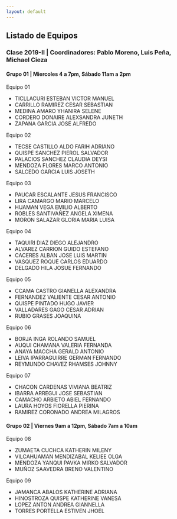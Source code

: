```yaml
---
layout: default
---
```

## Listado de Equipos

### Clase 2019-II  | Coordinadores: Pablo Moreno, Luis Peña, Michael Cieza

#### Grupo 01 | Miercoles 4 a 7pm, Sábado 11am a 2pm

Equipo 01
* TICLLACURI ESTEBAN VICTOR MANUEL
* CARRILLO RAMIREZ CESAR SEBASTIAN
* MEDINA AMARO YHANIRA SELENE
* CORDERO DONAIRE ALEXSANDRA JUNETH
* ZAPANA GARCIA JOSE ALFREDO

Equipo 02
* TECSE CASTILLO ALDO FARIH ADRIANO
* QUISPE SANCHEZ PIEROL SALVADOR
* PALACIOS SANCHEZ CLAUDIA DEYSI
* MENDOZA FLORES MARCO ANTONIO
* SALCEDO GARCIA LUIS JOSETH

Equipo 03
* PAUCAR ESCALANTE JESUS FRANCISCO
* LIRA CAMARGO MARIO MARCELO
* HUAMAN VEGA EMILIO ALBERTO
* ROBLES SANTIVAÑEZ ANGELA XIMENA
* MORON SALAZAR GLORIA MARIA LUISA

Equipo 04
* TAQUIRI DIAZ DIEGO ALEJANDRO
* ALVAREZ CARRION GUIDO ESTEFANO
* CACERES ALBAN JOSE LUIS MARTIN
* VASQUEZ ROQUE CARLOS EDUARDO
* DELGADO HILA JOSUE FERNANDO

Equipo 05
* CCAMA CASTRO GIANELLA ALEXANDRA
* FERNANDEZ VALIENTE CESAR ANTONIO
* QUISPE PINTADO HUGO JAVIER
* VALLADARES GAGO CESAR ADRIAN
* RUBIO GRASES JOAQUINA

Equipo 06
* BORJA INGA ROLANDO SAMUEL
* AUQUI CHAMANA VALERIA FERNANDA
* ANAYA MACCHA GERALD ANTONIO
* LEIVA IPARRAGUIRRE GERMAN FERNANDO
* REYMUNDO CHAVEZ RHAMSES JOHNNY

Equipo 07
* CHACON CARDENAS VIVIANA BEATRIZ
* IBARRA ARREGUI JOSE SEBASTIAN
* CAMACHO ARBIETO ABIEL FERNANDO
* LAURA HOYOS FIORELLA PIERINA
* RAMIREZ CORONADO ANDREA MILAGROS

#### Grupo 02 | Viernes 9am a 12pm, Sábado 7am a 10am

Equipo 08
* ZUMAETA CUCHCA KATHERIN MILENY
* VILCAHUAMAN MENDIZABAL KELIEE OLGA
* MENDOZA YANQUI PAVKA MIRKO SALVADOR
* MUÑOZ SAAVEDRA BRENO VALENTINO

Equipo 09
* JAMANCA ABALOS KATHERINE ADRIANA
* HINOSTROZA QUISPE KATHERINE VANESA
* LOPEZ ANTON ANDREA GIANNELLA
* TORRES PORTELLA ESTIVEN JHOEL
